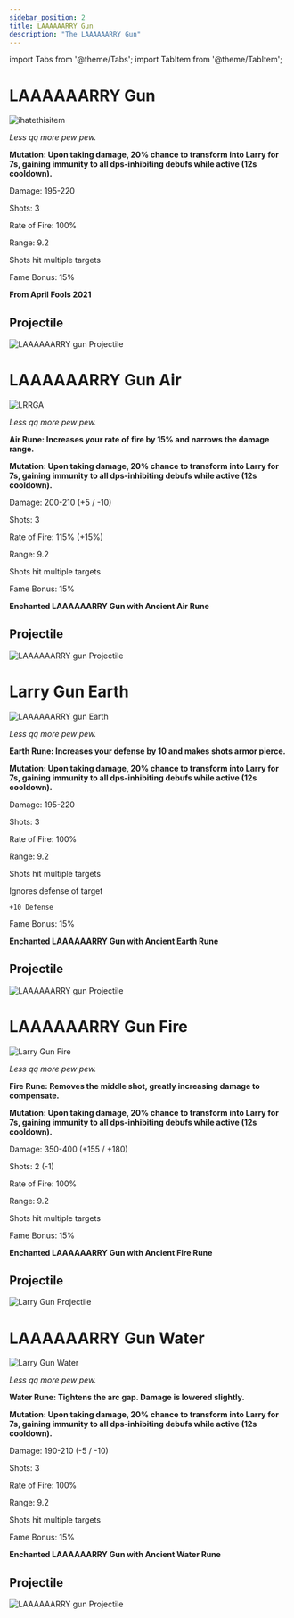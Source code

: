 ```yaml
---
sidebar_position: 2
title: LAAAAAARRY Gun
description: "The LAAAAAARRY Gun"
---
```


import Tabs from '@theme/Tabs';
import TabItem from '@theme/TabItem';

<Tabs>
  <TabItem value="LAAAAAARRY Gun" label="LAAAAAARRY Gun" default>

# LAAAAAARRY Gun

![ihatethisitem](https://vwiki.valorserver.com/api/item/picture/LAAAAAARRY%20gun)  

<i>Less qq more pew pew.</i>  

**Mutation: Upon taking damage, 20% chance to transform into Larry for 7s, gaining immunity to all dps-inhibiting debufs while active (12s cooldown).**

Damage: 195-220 

Shots: 3  

Rate of Fire: 100%  

Range: 9.2  

Shots hit multiple targets  

Fame Bonus: 15%  

**From April Fools 2021**

## Projectile

![LAAAAAARRY gun Projectile](https://cdn.discordapp.com/attachments/1160376179996496013/1187688594740092978/normal_ar_blade.gif?ex=6597cc33&is=65855733&hm=dc0bd45cfdbcb68707f0bcdd390ac07e81b8257bf25854bd682f7d1715f58ec7&)

  </TabItem>
  <TabItem value="Air" label="Air">

# LAAAAAARRY Gun Air

![LRRGA](https://vwiki.valorserver.com/api/item/picture/LAAAAAARRY%20gun%20Air)  

<i>Less qq more pew pew.</i>  

**Air Rune: Increases your rate of fire by 15% and narrows the damage range.**

**Mutation: Upon taking damage, 20% chance to transform into Larry for 7s, gaining immunity to all dps-inhibiting debufs while active (12s cooldown).**

Damage: 200-210 (+5 / -10) 

Shots: 3  

Rate of Fire: 115% (+15%)  

Range: 9.2  

Shots hit multiple targets  

Fame Bonus: 15%  

**Enchanted LAAAAAARRY Gun with Ancient Air Rune**

## Projectile

![LAAAAAARRY gun Projectile](https://cdn.discordapp.com/attachments/1160376179996496013/1187688793688522752/normal_ar_blade.gif?ex=6597cc62&is=65855762&hm=ed2771c6c8a2b78a03ad11f2d9da741d6dc7e430424269c38440f7300e6dc661&)

  </TabItem>
  <TabItem value="Earth" label="Earth">

# Larry Gun Earth 

![LAAAAAARRY gun Earth](https://vwiki.valorserver.com/api/item/picture/LAAAAAARRY%20gun%20Earth)  

<i>Less qq more pew pew.</i>

**Earth Rune: Increases your defense by 10 and makes shots armor pierce.**

**Mutation: Upon taking damage, 20% chance to transform into Larry for 7s, gaining immunity to all dps-inhibiting debufs while active (12s cooldown).**

Damage: 195-220    

Shots: 3 

Rate of Fire: 100%  

Range: 9.2  

Shots hit multiple targets  

Ignores defense of target

    +10 Defense

Fame Bonus: 15%  

**Enchanted LAAAAAARRY Gun with Ancient Earth Rune**

## Projectile 

![LAAAAAARRY gun Projectile](https://cdn.discordapp.com/attachments/1160376179996496013/1187689163244458035/normal_ar_blade.gif?ex=6597ccba&is=658557ba&hm=abe4c751445a1b97b801b89da4895c296357655e4875f4e82a3c72e866dfd837&)

  </TabItem>
  <TabItem value="Fire" label="Fire">

# LAAAAAARRY Gun Fire

![Larry Gun Fire](https://vwiki.valorserver.com/api/item/picture/LAAAAAARRY%20gun%20Fire)  

<i>Less qq more pew pew. </i>  

**Fire Rune: Removes the middle shot, greatly increasing damage to compensate.**

**Mutation: Upon taking damage, 20% chance to transform into Larry for 7s, gaining immunity to all dps-inhibiting debufs while active (12s cooldown).**

Damage: 350-400 (+155 / +180)   

Shots: 2 (-1)   

Rate of Fire: 100%  

Range: 9.2  

Shots hit multiple targets  

Fame Bonus: 15%  

**Enchanted LAAAAAARRY Gun with Ancient Fire Rune**

## Projectile

![Larry Gun Projectile](https://cdn.discordapp.com/attachments/1160376179996496013/1187688994633437245/normal_ar_blade.gif?ex=6597cc92&is=65855792&hm=cc40978bdb0bd6d1e48b46c38a412011eafa47ff8a4d4fb6442f2edf1978b801&)

  </TabItem>
  <TabItem value="Water" label="Water">

# LAAAAAARRY Gun Water

![Larry Gun Water](https://vwiki.valorserver.com/api/item/picture/LAAAAAARRY%20gun%20Water)  

<i>Less qq more pew pew.</i>  

**Water Rune: Tightens the arc gap. Damage is lowered slightly.**

**Mutation: Upon taking damage, 20% chance to transform into Larry for 7s, gaining immunity to all dps-inhibiting debufs while active (12s cooldown).**

Damage: 190-210 (-5 / -10)  

Shots: 3  

Rate of Fire: 100%  

Range: 9.2

Shots hit multiple targets  

Fame Bonus: 15%  

**Enchanted LAAAAAARRY Gun with Ancient Water Rune**

## Projectile

![LAAAAAARRY gun Projectile](https://cdn.discordapp.com/attachments/1160376179996496013/1187689525313536080/normal_ar_blade.gif?ex=6597cd11&is=65855811&hm=609de9575bcb50b1b2e32ea95778349ce067bb7d0d5d1a273d92d26d351d5b37&)

  </TabItem>
</Tabs>
